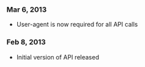 ### Mar 6, 2013

- User-agent is now required for all API calls

### Feb 8, 2013

- Initial version of API released
